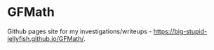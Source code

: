 # GFMath

Github pages site for my investigations/writeups - https://big-stupid-jellyfish.github.io/GFMath/.
